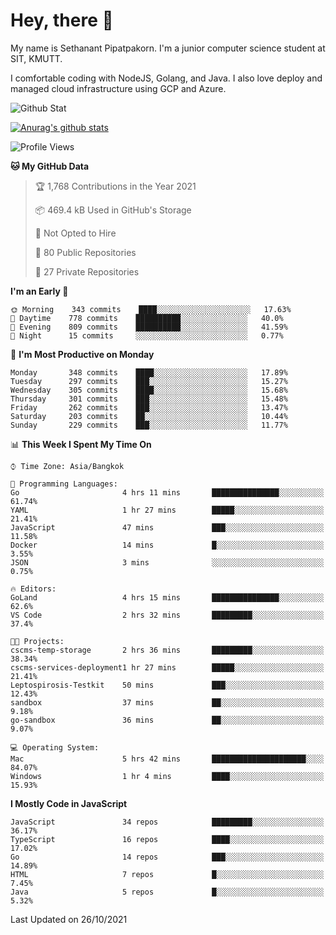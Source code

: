 # Hey, there 🙌
My name is Sethanant Pipatpakorn. I'm a junior computer science student at SIT, KMUTT.

I comfortable coding with NodeJS, Golang, and Java. I also love deploy and managed cloud infrastructure using GCP and Azure.

![Github Stat](https://github-profile-summary-cards.vercel.app/api/cards/profile-details?username=thetkpark&theme=dracula)

[![Anurag's github stats](https://github-readme-stats.vercel.app/api?username=thetkpark&count_private=true&show_icons=true&theme=tokyonight)](https://github.com/anuraghazra/github-readme-stats)

<!--START_SECTION:waka-->
![Profile Views](http://img.shields.io/badge/Profile%20Views-0-blue)

**🐱 My GitHub Data** 

> 🏆 1,768 Contributions in the Year 2021
 > 
> 📦 469.4 kB Used in GitHub's Storage 
 > 
> 🚫 Not Opted to Hire
 > 
> 📜 80 Public Repositories 
 > 
> 🔑 27 Private Repositories  
 > 
**I'm an Early 🐤** 

```text
🌞 Morning    343 commits    ████░░░░░░░░░░░░░░░░░░░░░   17.63% 
🌆 Daytime    778 commits    ██████████░░░░░░░░░░░░░░░   40.0% 
🌃 Evening    809 commits    ██████████░░░░░░░░░░░░░░░   41.59% 
🌙 Night      15 commits     ░░░░░░░░░░░░░░░░░░░░░░░░░   0.77%

```
📅 **I'm Most Productive on Monday** 

```text
Monday       348 commits    ████░░░░░░░░░░░░░░░░░░░░░   17.89% 
Tuesday      297 commits    ███░░░░░░░░░░░░░░░░░░░░░░   15.27% 
Wednesday    305 commits    ████░░░░░░░░░░░░░░░░░░░░░   15.68% 
Thursday     301 commits    ███░░░░░░░░░░░░░░░░░░░░░░   15.48% 
Friday       262 commits    ███░░░░░░░░░░░░░░░░░░░░░░   13.47% 
Saturday     203 commits    ██░░░░░░░░░░░░░░░░░░░░░░░   10.44% 
Sunday       229 commits    ███░░░░░░░░░░░░░░░░░░░░░░   11.77%

```


📊 **This Week I Spent My Time On** 

```text
⌚︎ Time Zone: Asia/Bangkok

💬 Programming Languages: 
Go                       4 hrs 11 mins       ███████████████░░░░░░░░░░   61.74% 
YAML                     1 hr 27 mins        █████░░░░░░░░░░░░░░░░░░░░   21.41% 
JavaScript               47 mins             ███░░░░░░░░░░░░░░░░░░░░░░   11.58% 
Docker                   14 mins             █░░░░░░░░░░░░░░░░░░░░░░░░   3.55% 
JSON                     3 mins              ░░░░░░░░░░░░░░░░░░░░░░░░░   0.75%

🔥 Editors: 
GoLand                   4 hrs 15 mins       ███████████████░░░░░░░░░░   62.6% 
VS Code                  2 hrs 32 mins       █████████░░░░░░░░░░░░░░░░   37.4%

🐱‍💻 Projects: 
cscms-temp-storage       2 hrs 36 mins       █████████░░░░░░░░░░░░░░░░   38.34% 
cscms-services-deployment1 hr 27 mins        █████░░░░░░░░░░░░░░░░░░░░   21.41% 
Leptospirosis-Testkit    50 mins             ███░░░░░░░░░░░░░░░░░░░░░░   12.43% 
sandbox                  37 mins             ██░░░░░░░░░░░░░░░░░░░░░░░   9.18% 
go-sandbox               36 mins             ██░░░░░░░░░░░░░░░░░░░░░░░   9.07%

💻 Operating System: 
Mac                      5 hrs 42 mins       █████████████████████░░░░   84.07% 
Windows                  1 hr 4 mins         ████░░░░░░░░░░░░░░░░░░░░░   15.93%

```

**I Mostly Code in JavaScript** 

```text
JavaScript               34 repos            █████████░░░░░░░░░░░░░░░░   36.17% 
TypeScript               16 repos            ████░░░░░░░░░░░░░░░░░░░░░   17.02% 
Go                       14 repos            ███░░░░░░░░░░░░░░░░░░░░░░   14.89% 
HTML                     7 repos             █░░░░░░░░░░░░░░░░░░░░░░░░   7.45% 
Java                     5 repos             █░░░░░░░░░░░░░░░░░░░░░░░░   5.32%

```



 Last Updated on 26/10/2021
<!--END_SECTION:waka-->
